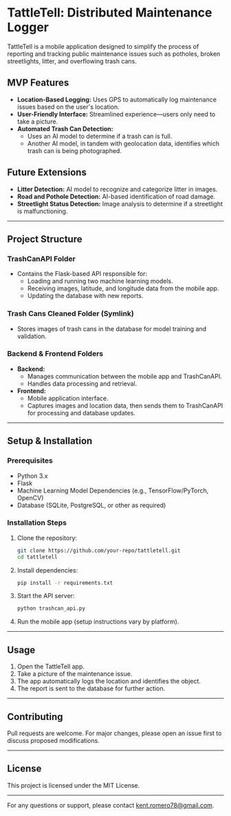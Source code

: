 # TattleTell: Distributed Maintenance Logger

TattleTell is a mobile application designed to simplify the process of reporting and tracking public maintenance issues such as potholes, broken streetlights, litter, and overflowing trash cans.

## **MVP Features**
- **Location-Based Logging:** Uses GPS to automatically log maintenance issues based on the user's location.
- **User-Friendly Interface:** Streamlined experience—users only need to take a picture.
- **Automated Trash Can Detection:**
  - Uses an AI model to determine if a trash can is full.
  - Another AI model, in tandem with geolocation data, identifies which trash can is being photographed.

## **Future Extensions**
- **Litter Detection:** AI model to recognize and categorize litter in images.
- **Road and Pothole Detection:** AI-based identification of road damage.
- **Streetlight Status Detection:** Image analysis to determine if a streetlight is malfunctioning.

---

## **Project Structure**

### **TrashCanAPI Folder**
- Contains the Flask-based API responsible for:
  - Loading and running two machine learning models.
  - Receiving images, latitude, and longitude data from the mobile app.
  - Updating the database with new reports.

### **Trash Cans Cleaned Folder (Symlink)**
- Stores images of trash cans in the database for model training and validation.

### **Backend & Frontend Folders**
- **Backend:**
  - Manages communication between the mobile app and TrashCanAPI.
  - Handles data processing and retrieval.
- **Frontend:**
  - Mobile application interface.
  - Captures images and location data, then sends them to TrashCanAPI for processing and database updates.

---

## **Setup & Installation**
### **Prerequisites**
- Python 3.x
- Flask
- Machine Learning Model Dependencies (e.g., TensorFlow/PyTorch, OpenCV)
- Database (SQLite, PostgreSQL, or other as required)

### **Installation Steps**
1. Clone the repository:
   ```sh
   git clone https://github.com/your-repo/tattletell.git
   cd tattletell
   ```
2. Install dependencies:
   ```sh
   pip install -r requirements.txt
   ```
3. Start the API server:
   ```sh
   python trashcan_api.py
   ```
4. Run the mobile app (setup instructions vary by platform).

---

## **Usage**
1. Open the TattleTell app.
2. Take a picture of the maintenance issue.
3. The app automatically logs the location and identifies the object.
4. The report is sent to the database for further action.

---

## **Contributing**
Pull requests are welcome. For major changes, please open an issue first to discuss proposed modifications.

---

## **License**
This project is licensed under the MIT License.

---

For any questions or support, please contact [kent.romero78@gmail.com](mailto:your-email@example.com).